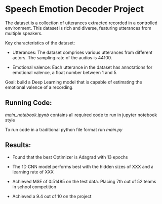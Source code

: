 # Speech Emotion Decoder Project

The dataset is a collection of utterances extracted recorded in a controlled environment. This dataset is rich and diverse, featuring utterances from multiple speakers.

Key characteristics of the dataset:

* Utterances: The dataset comprises various utterances from different actors. The sampling
rate of the audios is 44100.

* Emotional valence: Each utterance in the dataset has annotations for emotional valence,
a float number between 1 and 5.

Goal: build a Deep Learning model that is capable of estimating the emotional valence
of a recording. 

## Running Code:
*main_notebook.ipynb* contains all required code to run in jupyter notebook style

To run code in a traditional python file format run *main.py*

## Results:

- Found that the best Optimizer is Adagrad with 13 epochs 

- The 1D CNN model performs best with the hidden sizes of XXX and a learning rate of XXX

- Achieved MSE of 0.51485 on the test data. Placing 7th out of 52 teams in school competition

- Achieved a 9.4 out of 10 on the project
